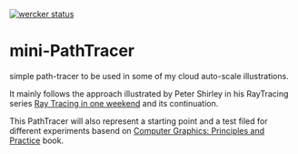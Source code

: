 [![wercker status](https://app.wercker.com/status/e080cfe463bdb9c26e0697a2d84052eb/m/master "wercker status")](https://app.wercker.com/project/byKey/e080cfe463bdb9c26e0697a2d84052eb)

# mini-PathTracer

simple path-tracer to be used in some of my cloud auto-scale illustrations.

It mainly follows the approach illustrated by Peter Shirley in his RayTracing series [Ray Tracing in one weekend](http://www.amazon.com/gp/product/B01B5AODD8/ref=as_li_tl?ie=UTF8&camp=1789&creative=9325&creativeASIN=B01B5AODD8&linkCode=as2&tag=inonwe09-20&linkId=OPNJXXJY2IBCMEGE) and its continuation.

This PathTracer will also represent a starting point and a test filed for different experiments basend on [Computer Graphics: Principles and Practice](https://www.amazon.com/gp/product/0321399528/ref=as_li_tl?ie=UTF8&camp=1789&creative=9325&creativeASIN=0321399528&linkCode=as2&tag=inonwe09-20&linkId=HQRNNI5TVG2IVRMT) book.

